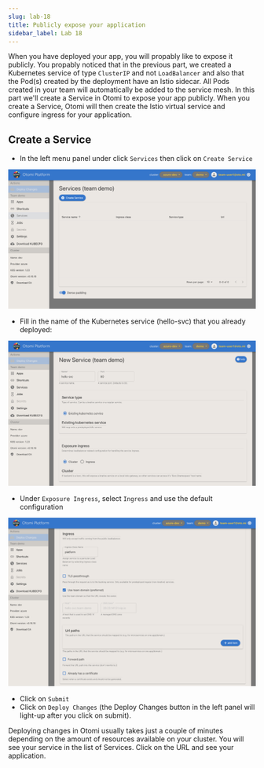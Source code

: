 ```yaml
---
slug: lab-18
title: Publicly expose your application
sidebar_label: Lab 18
---
```


When you have deployed your app, you will propably like to expose it publicly. You propably noticed that in the previous part, we created a Kubernetes service of type `ClusterIP` and not `LoadBalancer` and also that the Pod(s) created by the deployment have an Istio sidecar. All Pods created in your team will automatically be added to the service mesh. In this part we'll create a Service in Otomi to expose your app publicly. When you create a Service, Otomi will then create the Istio virtual service and configure ingress for your application.

## Create a Service

- In the left menu panel under click `Services` then click on `Create Service`

![harbor-projects](../../img/create-svc.png)

- Fill in the name of the Kubernetes service (hello-svc) that you already deployed:

![harbor-projects](../../img/svc-name.png)

- Under `Exposure Ingress`, select `Ingress` and use the default configuration

![harbor-projects](../../img/ingress.png)


- Click on `Submit`
- Click on `Deploy Changes` (the Deploy Changes button in the left panel will light-up after you click on submit).


Deploying changes in Otomi usually takes just a couple of minutes depending on the amount of resources available on your cluster. You will see your service in the list of Services. Click on the URL and see your application.